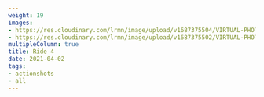 ```yaml
---
weight: 19
images:
- https://res.cloudinary.com/lrmn/image/upload/v1687375504/VIRTUAL-PHOTOGRAPHY/ride4/14_hw4n5g.png
- https://res.cloudinary.com/lrmn/image/upload/v1687375502/VIRTUAL-PHOTOGRAPHY/ride4/11_zqezdo.png
multipleColumn: true
title: Ride 4
date: 2021-04-02
tags:
- actionshots
- all
---
```

